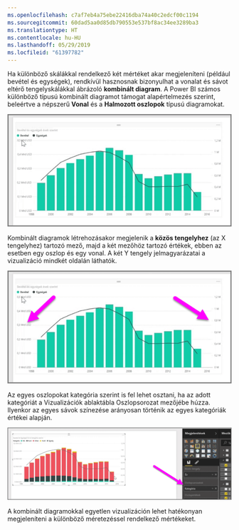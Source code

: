 ```yaml
---
ms.openlocfilehash: c7af7eb4a75ebe22416dba74a40c2edcf00c1194
ms.sourcegitcommit: 60dad5aa0d85db790553e537bf8ac34ee3289ba3
ms.translationtype: HT
ms.contentlocale: hu-HU
ms.lasthandoff: 05/29/2019
ms.locfileid: "61397782"
---
```

Ha különböző skálákkal rendelkező két mértéket akar megjeleníteni (például bevétel és egységek), rendkívül hasznosnak bizonyulhat a vonalat és sávot eltérő tengelyskálákkal ábrázoló **kombinált diagram**. A Power BI számos különböző típusú kombinált diagramot támogat alapértelmezés szerint, beleértve a népszerű **Vonal** és a **Halmozott oszlopok** típusú diagramokat.

![](media/3-3-create-combination-charts/3-3_1.png)

Kombinált diagramok létrehozásakor megjelenik a **közös tengelyhez** (az X tengelyhez) tartozó mező, majd a két mezőhöz tartozó értékek, ebben az esetben egy oszlop és egy vonal. A két Y tengely jelmagyarázatai a vizualizáció mindkét oldalán láthatók.

![](media/3-3-create-combination-charts/3-3_2.png)

Az egyes oszlopokat kategória szerint is fel lehet osztani, ha az adott kategóriát a Vizualizációk ablaktábla Oszlopsorozat mezőjébe húzza. Ilyenkor az egyes sávok színezése arányosan történik az egyes kategóriák értékei alapján.

![](media/3-3-create-combination-charts/3-3_3.png)

A kombinált diagramokkal egyetlen vizualizáción lehet hatékonyan megjeleníteni a különböző méretezéssel rendelkező mértékeket.

